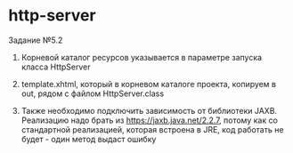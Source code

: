 http-server
===========

Задание №5.2

1. Корневой каталог ресурсов указывается в параметре запуска класса HttpServer

2. template.xhtml, который в корневом каталоге проекта, копируем в out, рядом с файлом HttpServer.class

3. Также необходимо подключить зависимость от библиотеки JAXB. Реализацию надо брать из https://jaxb.java.net/2.2.7, 
потому как со стандартной реализацией, которая встроена в JRE, код работать не будет - один метод выдаст ошибку
